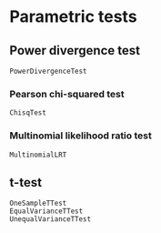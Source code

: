 # Parametric tests

## Power divergence test
```@docs
PowerDivergenceTest
```

### Pearson chi-squared test
```@docs
ChisqTest
```

### Multinomial likelihood ratio test
```@docs
MultinomialLRT
```

## t-test
```@docs
OneSampleTTest
EqualVarianceTTest
UnequalVarianceTTest
```
